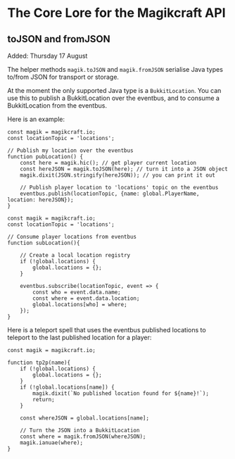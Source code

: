 # The Core Lore for the Magikcraft API

## toJSON and fromJSON

Added: Thursday 17 August

The helper methods `magik.toJSON` and `magik.fromJSON` serialise Java types to/from JSON for transport or storage.

At the moment the only supported Java type is a `BukkitLocation`. You can use this to publish a BukkitLocation over the eventbus, and to consume a BukkitLocation from the eventbus.

Here is an example:

```
const magik = magikcraft.io;
const locationTopic = 'locations';

// Publish my location over the eventbus
function pubLocation() {
    const here = magik.hic(); // get player current location
    const hereJSON = magik.toJSON(here); // turn it into a JSON object
    magik.dixit(JSON.stringify(hereJSON)); // you can print it out

    // Publish player location to 'locations' topic on the eventbus
    eventbus.publish(locationTopic, {name: global.PlayerName, location: hereJSON});
}
```

```
const magik = magikcraft.io;
const locationTopic = 'locations';

// Consume player locations from eventbus
function subLocation(){

    // Create a local location registry
    if (!global.locations) {
        global.locations = {};
    }

    eventbus.subscribe(locationTopic, event => {
        const who = event.data.name;
        const where = event.data.location;
        global.locations[who] = where;
    });
}
```

Here is a teleport spell that uses the eventbus published locations to teleport to the last published location for a player:

```
const magik = magikcraft.io;

function tp2p(name){
    if (!global.locations) {
        global.locations = {};
    }
    if (!global.locations[name]) {
        magik.dixit(`No published location found for ${name}!`);
        return;
    }

    const whereJSON = global.locations[name];

    // Turn the JSON into a BukkitLocation
    const where = magik.fromJSON(whereJSON);
    magik.ianuae(where);
}
```